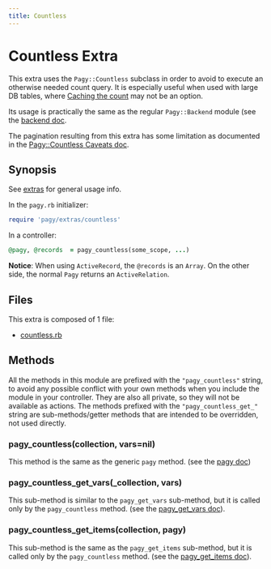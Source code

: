 ```yaml
---
title: Countless
---
```

# Countless Extra

This extra uses the `Pagy::Countless` subclass in order to avoid to execute an otherwise needed count query. It is especially useful when used with large DB tables, where [Caching the count](../how-to.md#caching-the-count) may not be an option.

Its usage is practically the same as the regular `Pagy::Backend` module (see the [backend doc](../api/backend.md).

The pagination resulting from this extra has some limitation as documented in the [Pagy::Countless Caveats doc](../api/countless.md#caveats).

## Synopsis

See [extras](../extras.md) for general usage info.

In the `pagy.rb` initializer:

```ruby
require 'pagy/extras/countless'
```

In a controller:

```ruby
@pagy, @records  = pagy_countless(some_scope, ...)
```

**Notice**: When using `ActiveRecord`, the `@records` is an `Array`. On the other side, the normal `Pagy` returns an `ActiveRelation`.

## Files

This extra is composed of 1 file:

- [countless.rb](https://github.com/ddnexus/pagy/blob/master/lib/pagy/extras/countless.rb)

## Methods

All the methods in this module are prefixed with the `"pagy_countless"` string, to avoid any possible conflict with your own methods when you include the module in your controller. They are also all private, so they will not be available as actions. The methods prefixed with the `"pagy_countless_get_"` string are sub-methods/getter methods that are intended to be overridden, not used directly.

### pagy_countless(collection, vars=nil)

This method is the same as the generic `pagy` method. (see the [pagy doc](../api/backend.md#pagycollection-varsnil))

### pagy_countless_get_vars(_collection, vars)

This sub-method is similar to the `pagy_get_vars` sub-method, but it is called only by the `pagy_countless` method. (see the [pagy_get_vars doc](../api/backend.md#pagy_get_varscollection-vars)).

### pagy_countless_get_items(collection, pagy)

This sub-method is the same as the `pagy_get_items` sub-method, but it is called only by the `pagy_countless` method. (see the [pagy_get_items doc](../api/backend.md#pagy_get_itemscollection-pagy)).

